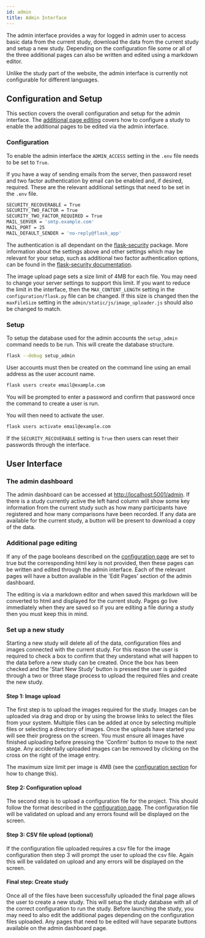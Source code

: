 ```yaml
---
id: admin
title: Admin Interface
---
```


The admin interface provides a way for logged in admin user to access basic data from the current study, download the
data from the current study and setup a new study. Depending on the configuration file some or all of the three additional
pages can also be written and edited using a markdown editor.

Unlike the study part of the website, the admin interface is currently not configurable for different languages.

## Configuration and Setup

This section covers the overall configuration and setup for the admin interface. The [additional page editing](#additional-page-editing)
covers how to configure a study to enable the additional pages to be edited via the admin interface.

### Configuration

To enable the admin interface the `ADMIN_ACCESS` setting in the `.env` file needs to be set to `True`.

If you have a way of sending emails from the server, then password reset and two factor authentication by email can
be enabled and, if desired, required. These are the relevant additional settings that need to be set in the `.env` file.

```bash
SECURITY_RECOVERABLE = True
SECURITY_TWO_FACTOR = True
SECURITY_TWO_FACTOR_REQUIRED = True
MAIL_SERVER = 'smtp.example.com'
MAIL_PORT = 25
MAIL_DEFAULT_SENDER = 'no-reply@flask_app'
```

The authentication is all dependant on the [flask-security](https://github.com/pallets-eco/flask-security) package.
More information about the settings above and other settings which may be relevant for your setup, such as additional two
factor authentication options, can be found in the [flask-security documentation](https://flask-security-too.readthedocs.io/en/stable/).

The image upload page sets a size limit of 4MB for each file. You may need to change your server settings to support this
limit. If you want to reduce the limit in the interface, then the `MAX_CONTENT_LENGTH` setting in the `configuration/flask.py`
file can be changed. If this size is changed then the `maxFileSize` setting in the `admin/static/js/image_uploader.js` should
also be changed to match.

### Setup

To setup the database used for the admin accounts the `setup_admin` command needs to be run. This will create the database
structure.

```bash
flask --debug setup_admin
```

User accounts must then be created on the command line using an email address as the user account name.

```bash
flask users create email@example.com
```

You will be prompted to enter a password and confirm that password once the command to create a user is run.

You will then need to activate the user.

```bash
flask users activate email@example.com
```

If the `SECURITY_RECOVERABLE` setting is `True` then users can reset their passwords through the interface.

## User Interface

### The admin dashboard

The admin dashboard can be accessed at <http://localhost:5001/admin>. If there is a study currently active the left
hand column will show some key information from the current study such as how many participants have registered and how
many comparisons have been recorded. If any data are available for the current study, a button will be present to
download a copy of the data.

### Additional page editing

If any of the page booleans described on the [configuration page](configuration.md#additional-pages) are set to true but
the corresponding html key is not provided, then these pages can be written and edited through the admin interface. Each
of the relevant pages will have a button available in the 'Edit Pages' section of the admin dashboard.

The editing is via a markdown editor and when saved this markdown will be converted to html and displayed for the current
study. Pages go live immediately when they are saved so if you are editing a file during a study then you must keep this
in mind.

### Set up a new study

Starting a new study will delete all of the data, configuration files and images connected with the current study.
For this reason the user is required to check a box to confirm that they understand what will happen to the data before
a new study can be created. Once the box has been checked and the 'Start New Study' button is pressed the user is
guided through a two or three stage process to upload the required files and create the new study.

#### Step 1: Image upload

The first step is to upload the images required for the study. Images can be uploaded via drag and drop or by using
the browse links to select the files from your system. Multiple files can be added at once by selecting multiple files or
selecting a directory of images. Once the uploads have started you will see their progress on the screen. You must ensure
all images have finished uploading before pressing the 'Confirm' button to move to the next stage. Any accidentally uploaded
images can be removed by clicking on the cross on the right of the image entry.

The maximum size limit per image is 4MB (see the [configuration section](#configuration) for how to change this).

#### Step 2: Configuration upload

The second step is to upload a configuration file for the project. This should follow the format described in the
[configuration page](configuration.md). The configuration file will be validated on upload and any errors found will
be displayed on the screen.

#### Step 3: CSV file upload (optional)

If the configuration file uploaded requires a csv file for the image configuration then step 3 will prompt the user to
upload the csv file. Again this will be validated on upload and any errors will be displayed on the screen.

#### Final step: Create study

Once all of the files have been successfully uploaded the final page allows the user to create a new study. This will setup
the study database with all of the correct configuration to run the study. Before launching the study, you may need to
also edit the additional pages depending on the configuration files uploaded. Any pages that need to be edited will have
separate buttons available on the admin dashboard page.
